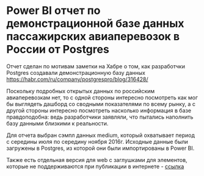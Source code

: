# Power BI отчет по демонстрационной базе данных пассажирских авиаперевозок в России от Postgres

Отчет сделан по мотивам заметки на Хабре о том, как разработчки Postgres  создавали демонстрационную базу данных https://habr.com/ru/company/postgrespro/blog/316428/ 

Поскольку подробных открытых данных по российским авиаперевозкам нет, то с одной стороны интересно посмотреть как мог бы выглядеть дашборд со сводными показателями по всему рынку, а с другой стороны интересно посмотреть насколько информация в базе правдоподобна: ведь разработчики заявляли, что пытались наполнить базу данными близкими  к реальности.  

Для отчета выбран сэмпл данных medium, который  охватывает период с середины июля по середину ноября 2016г. Исходные данные были загружены в Postgres, из которой они были импортированы в Power BI.  

Также есть отдельная версия для web c заглушками для элементов, которые не поддерживаются при публикации в интернете - [ссылка](https://app.powerbi.com/view?r=eyJrIjoiODRmNjc3ZDYtMGVkZS00ZmMwLTk1ZWQtYmI4M2M5N2U1Y2Q3IiwidCI6IjU5OGVhN2U3LTc5OWYtNDUyZi1iNGU3LTQwMzFjMzc0MTJjYyIsImMiOjl9) 
